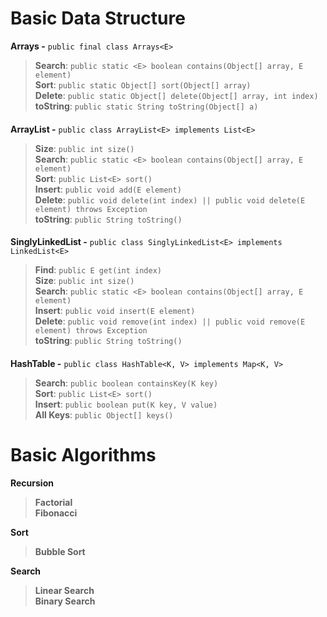 # Basic Data Structure


**Arrays -** `public final class Arrays<E>`  
> **Search**:   `public static <E> boolean contains(Object[] array, E element)`  \
> **Sort**: `public static Object[] sort(Object[] array)`  \
> **Delete**: `public static Object[] delete(Object[] array, int index)`  \
> **toString**: `public static String toString(Object[] a)` 

####

**ArrayList -** `public class ArrayList<E> implements List<E>` 
> **Size**: `public int size()`  \
> **Search**:   `public static <E> boolean contains(Object[] array, E element)`  \
> **Sort**: `public List<E> sort()`  \
> **Insert**:   `public void add(E element)`  \
> **Delete**: `public void delete(int index) || public void delete(E element) throws Exception`  \
> **toString**: `public String toString()`  

####

**SinglyLinkedList -** `public class SinglyLinkedList<E> implements LinkedList<E>` 
> **Find**: `public E get(int index)`  \
> **Size**: `public int size()`  \
> **Search**:   `public static <E> boolean contains(Object[] array, E element)`  \
> **Insert**:   `public void insert(E element)`  \
> **Delete**: `public void remove(int index) || public void remove(E element) throws Exception`  \
> **toString**: `public String toString()`  

####

**HashTable -** `public class HashTable<K, V> implements Map<K, V>`  
> **Search**:   `public boolean containsKey(K key)`  \
> **Sort**: `public List<E> sort()`  \
> **Insert**:   `public boolean put(K key, V value)`  \
> **All Keys**: `public Object[] keys()`  


# Basic Algorithms

**Recursion** 
> **Factorial** \
> **Fibonacci** 

**Sort** 
> **Bubble Sort** 

**Search** 
> **Linear Search** \
> **Binary Search** 

